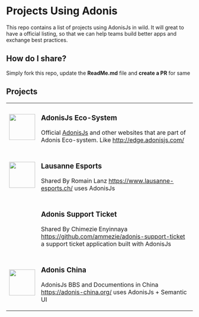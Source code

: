 # Projects Using Adonis

This repo contains a list of projects using AdonisJs in wild. It will great to have a official listing, so that we can help teams build better apps and exchange best practices.

## How do I share?

Simply fork this repo, update the **ReadMe.md** file and **create a PR** for same

## Projects

<table>
    <tr>
        <td><img src="http://res.cloudinary.com/adonisjs/image/upload/v1484932186/Github-Readme_mh3lqh.svg" width="70px"></td>
        <td>
            <h3>AdonisJs Eco-System</h3>
            <p> Official <a href="http://adonisjs.com">AdonisJs</a> and other websites that are part of Adonis Eco-system. Like <a href="http://edge.adonisjs.com/">http://edge.adonisjs.com/</a> </p>
        </td>
    </tr>
    <tr>
        <td>
            <img src="https://www.lausanne-esports.ch/images/logo.svg" width="70px" />
        </td>
        <td>
            <h3> Lausanne Esports </h3>
            <p> Shared By Romain Lanz <a href="https://www.lausanne-esports.ch/">https://www.lausanne-esports.ch/</a> uses AdonisJs </p>
        </td>
    </tr>
    <tr>
        <td width="70px"></td>
        <td>
            <h3>Adonis Support Ticket</h3>
            <p>Shared By Chimezie Enyinnaya <a href="https://github.com/ammezie/adonis-support-ticket">https://github.com/ammezie/adonis-support-ticket</a> a support ticket application built with AdonisJs</p>
        </td>
    </tr>
    <tr>
        <td>
            <img src="https://adonis-china.org/logo-china.png" width="70px" />
        </td>
        <td>
            <h3> Adonis China </h3>
            <p> AdonisJs BBS and Documentions in China <a href="https://adonis-china.org/">https://adonis-china.org/</a> uses AdonisJs + Semantic UI </p>
        </td>
    </tr>
</table>
